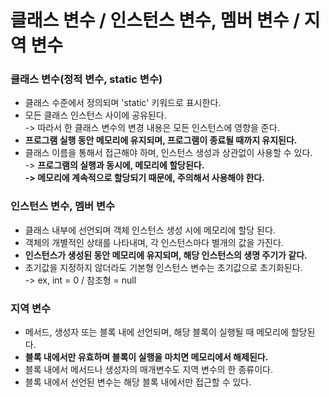 # 클래스 변수 / 인스턴스 변수, 멤버 변수 / 지역 변수

### 클래스 변수(정적 변수, static 변수)

* 클래스 수준에서 정의되며 'static' 키워드로 표시한다.
* 모든 클래스 인스턴스 사이에 공유된다.\
  \-> 따라서 한 클래스 변수의 변경 내용은 모든 인스턴스에 영향을 준다.
* **프로그램 실행 동안 메모리에 유지되며, 프로그램이 종료될 때까지 유지된다.**
* 클래스 이름을 통해서 접근해야 하며, 인스턴스 생성과 상관없이 사용할 수 있다.\
  \-> **프로그램의 실행과 동시에, 메모리에 할당된다.**\
  **-> 메모리에 계속적으로 할당되기 때문에, 주의해서 사용해야 한다.**

### 인스턴스 변수, 멤버 변수

* 클래스 내부에 선언되며 객체 인스턴스 생성 시에 메모리에 할당 된다.
* 객체의 개별적인 상태를 나타내며, 각 인스턴스마다 별개의 값을 가진다.
* **인스턴스가 생성된 동안 메모리에 유지되며, 해당 인스턴스의 생명 주기가 같다.**
* 초기값을 지정하지 않더라도 기본형 인스턴스 변수는 초기값으로 초기화된다. \
  \-> ex, int = 0 / 참조형 = null

### 지역 변수

* 메서드, 생성자 또는 블록 내에 선언되며, 해당 블록이 실행될 때 메모리에 할당된다.
* **블록 내에서만 유효하며 블록이 실행을 마치면 메모리에서 해제된다.**
* 블록 내에서 메서드나 생성자의 매개변수도 지역 변수의 한 종류이다.
* 블록 내에서 선언된 변수는 해당 블록 내에서만 접근할 수 있다.
